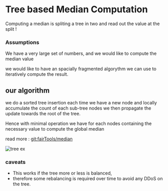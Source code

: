 # Tree based Median Computation

Computing a median is spliting a tree in two and read out the value at the split !

### Assumptions 

We have a very large set of numbers, and we would like to compute the median value

we would like to have an spacially fragmented algorythm we can use to iteratively
compute the result.

## our algorithm

we do a sorted tree insertion each time we have a new node 
and locally accumulate the count of each sub-tree nodes
we then propagate the update towards the root of the tree.

Hence with minimal operation we have for each nodes containing the necessary value
to compute the global median

read more : [git:fairTools/median](https://github.com/willforge/fairTools/tree/dbug/median)

![tree ex](https://gateway.ipfs.io/ipfs/QmP34Aed6Wf2H9rtARmUaZ6YfUQCCtmQLZKPBCa6m7NhYG/tree.png)

### caveats

- This works if the tree more or less is balanced,
- therefore some rebalancing is required over time to avoid any DDoS on the tree.
